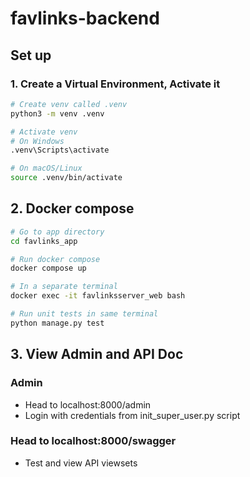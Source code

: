 # favlinks-backend

## Set up

### 1. Create a Virtual Environment, Activate it

```bash
# Create venv called .venv
python3 -m venv .venv

# Activate venv
# On Windows
.venv\Scripts\activate

# On macOS/Linux
source .venv/bin/activate

```

## 2. Docker compose

```bash
# Go to app directory
cd favlinks_app

# Run docker compose
docker compose up

# In a separate terminal
docker exec -it favlinksserver_web bash

# Run unit tests in same terminal
python manage.py test

```

## 3. View Admin and API Doc 

### Admin
- Head to localhost:8000/admin
- Login with credentials from init_super_user.py script

### Head to localhost:8000/swagger
- Test and view API viewsets
